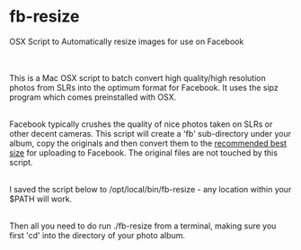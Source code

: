 # fb-resize
OSX Script to Automatically resize images for use on Facebook

<br><br>
This is a Mac OSX script to batch convert high quality/high resolution photos from SLRs into the optimum format for Facebook. It uses the sipz program which comes preinstalled with OSX.
<br><br>

Facebook typically crushes the quality of nice photos taken on SLRs or other decent cameras. This script will create a 'fb' sub-directory under your album, copy the originals and then convert them to the <a href="https://fstoppers.com/wedding/how-size-your-images-so-they-show-their-best-facebook-2993" target="_blank">recommended best size</a> for uploading to Facebook. The original files are not touched by this script.
<br><br>

I saved the script below to /opt/local/bin/fb-resize    - any location within your $PATH will work.<br><br>

Then all you need to do run ./fb-resize from a terminal, making sure you first 'cd' into the directory of your photo album.
